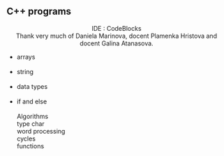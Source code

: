 
## C++ programs
<p align="center">
IDE : CodeBlocks <br />
Thank very much of Daniela Marinova, docent Plamenka Hristova and docent Galina Atanasova.
<ul>
  <li>arrays</li> <br />
  <li>string</li> <br />
  <li>data types</li> <br />
  <li>if and else</li> <br />
  Algorithms <br />
  type char <br />
  word processing <br />
  cycles <br />
  functions <br />
</ul>
</p>
